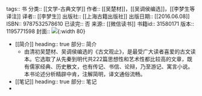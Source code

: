 tags:: 书
分类:: [[文学-古典文学]]
作者:: [[吴楚材]]，[[吴调侯编选]]，[[李梦生等译注]]
译者:: [[李梦生]]
出版社:: [[上海古籍出版社]]
出版日期:: [[2016.06.08]]
ISBN:: 9787532578610
已读完:: 否
来源:: [[微信读书]]
书籍id:: 31580171
版本:: 1195771598
封面:: ![](https://wfqqreader-1252317822.image.myqcloud.com/cover/171/31580171/s_31580171.jpg){:width 80}

- [[简介]]
  heading:: true
  部分:: 简介
	- 由清初吴楚材、吴调侯编选的《古文观止》，是最受广大读者喜爱的古文读本。它选取了从先秦到明代共222篇思想性和艺术性都比较高的文章，既有儒家经典、历史散文，也有传记、书信、论辩，乃至游记、寓言小说。本书论述分析精辟中肯，注解简明，译文通俗流畅。
- [[笔记]]
  heading:: true
  部分:: 笔记
-